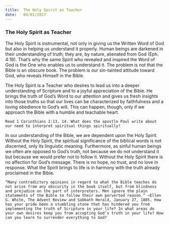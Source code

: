 ```yaml
---
title:  The Holy Spirit as Teacher
date:   04/01/2017
---
```


### The Holy Spirit as Teacher

The Holy Spirit is instrumental, not only in giving us the Written Word of God but also in helping us understand it properly. Human beings are darkened in their understanding of truth; they are, by nature, alienated from God (Eph. 4:18). That’s why the same Spirit who revealed and inspired the Word of God is the One who enables us to understand it. The problem is not that the Bible is an obscure book. The problem is our sin-tainted attitude toward God, who reveals Himself in the Bible. 

The Holy Spirit is a Teacher who desires to lead us into a deeper understanding of Scripture and to a joyful appreciation of the Bible. He brings the truth of God’s Word to our attention and gives us fresh insights into those truths so that our lives can be characterized by faithfulness and a loving obedience to God’s will. This can happen, though, only if we approach the Bible with a humble and teachable heart. 

`Read 1 Corinthians 2:13, 14. What does the apostle Paul write about our need to interpret spiritual things spiritually?` 

In our understanding of the Bible, we are dependent upon the Holy Spirit. Without the Holy Spirit, the spiritual significance of the biblical words is not discerned, only its linguistic meaning. Furthermore, as sinful human beings we often are opposed to God’s truth, not because we do not understand it but because we would prefer not to follow it. Without the Holy Spirit there is no affection for God’s message. There is no hope, no trust, and no love in response. What the Spirit brings to life is in harmony with the truth already proclaimed in the Bible.

`“Many contradictory opinions in regard to what the Bible teaches do not arise from any obscurity in the book itself, but from blindness and prejudice on the part of interpreters. Men ignore the plain statements of the Bible to follow their own perverted reason.” —Ellen G. White, The Advent Review and Sabbath Herald, January 27, 1885. How has your pride been a stumbling stone that has hindered you from implementing the truth of Scripture in your life? In what areas do your own desires keep you from accepting God’s truth in your life? How can you learn to surrender everything to God?`	